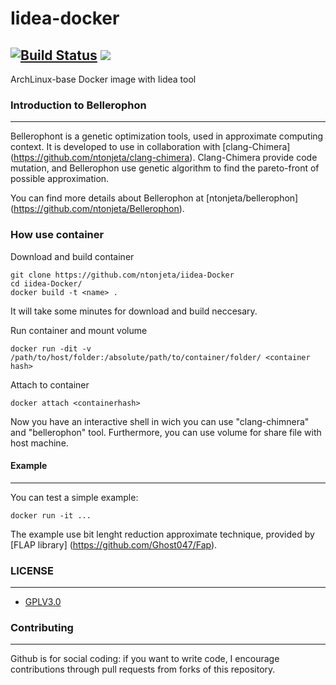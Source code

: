 # Iidea-docker
[![Build Status](https://travis-ci.org/ntonjeta/iidea-Docker.svg?branch=master)](https://travis-ci.org/ntonjeta/iidea-Docker) [![](https://images.microbadger.com/badges/image/ntonjet/iidea-docker.svg)](https://microbadger.com/images/ntonjet/iidea-docker "Get your own image badge on microbadger.com")
------------

ArchLinux-base Docker image with Iidea tool

### Introduction to Bellerophon ###
------------

Bellerophont is a genetic optimization tools, used in approximate computing context. It is developed to use in collaboration with [clang-Chimera] (https://github.com/ntonjeta/clang-chimera). Clang-Chimera provide code mutation, and Bellerophon use genetic algorithm to find the pareto-front of possible approximation. 

You can find more details about Bellerophon at [ntonjeta/bellerophon] (https://github.com/ntonjeta/Bellerophon).

### How use container ###

Download and build container 
    
    git clone https://github.com/ntonjeta/iidea-Docker
    cd iidea-Docker/
    docker build -t <name> . 

It will take some minutes for download and build neccesary.

Run container and mount volume
  
    docker run -dit -v /path/to/host/folder:/absolute/path/to/container/folder/ <container hash> 

Attach to container 

    docker attach <containerhash> 

Now you have an interactive shell in wich you can use "clang-chimnera" and "bellerophon" tool. Furthermore, you can use volume for share file with host machine. 

#### Example ####
-------- 

You can test a simple example: 

    docker run -it ...

The example use bit lenght reduction approximate technique, provided by [FLAP library] (https://github.com/Ghost047/Fap). 

### LICENSE ###
--------

* [GPLV3.0](https://www.gnu.org/licenses/licenses.html)

### Contributing ###
----------

Github is for social coding: if you want to write code, I encourage contributions through pull requests from forks of this repository. 
